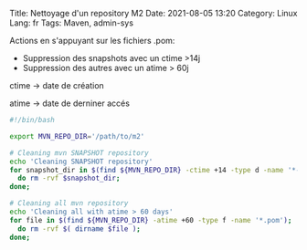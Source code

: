 Title: Nettoyage d'un repository M2
Date: 2021-08-05 13:20
Category: Linux
Lang: fr
Tags: Maven, admin-sys

Actions en s'appuyant sur les fichiers .pom:
 
 *  Suppression des snapshots avec un ctime >14j
 *  Suppression des autres avec un atime > 60j

ctime -> date de création

atime -> date de derniner accés

```bash
#!/bin/bash

export MVN_REPO_DIR='/path/to/m2'

# Cleaning mvn SNAPSHOT repository
echo 'Cleaning SNAPSHOT repository'
for snapshot_dir in $(find ${MVN_REPO_DIR} -ctime +14 -type d -name '*-SNAPSHOT' );
  do rm -rvf $snapshot_dir;
done;

# Cleaning all mvn repository
echo 'Cleaning all with atime > 60 days'
for file in $(find ${MVN_REPO_DIR} -atime +60 -type f -name '*.pom'); 
  do rm -rvf $( dirname $file ); 
done;
```

